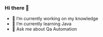 ### Hi there 👋

- 🔭 I’m currently working on my knowledge
- 🌱 I’m currently learning Java
- 💬 Ask me about Qa Automation
